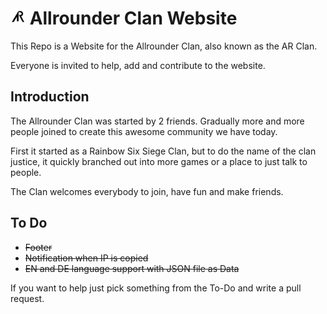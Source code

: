 # <img style="height: 24px; " src="imgs/allrounder.png"> Allrounder Clan Website 

This Repo is a Website for the Allrounder Clan, also known as the AR Clan.

Everyone is invited to help, add and contribute to the website.

## Introduction

The Allrounder Clan was started by 2 friends. Gradually more and more people joined to create this awesome community we have today.

First it started as a Rainbow Six Siege Clan, but to do the name of the clan justice, it quickly branched out into more games or a place to just talk to people.

The Clan welcomes everybody to join, have fun and make friends.

## To Do
- ~~Footer~~
- ~~Notification when IP is copied~~
- ~~EN and DE language support with JSON file as Data~~

If you want to help just pick something from the To-Do and write a pull request. 

